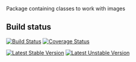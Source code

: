 Package containing classes to work with images

Build status
------------

[![Build Status](https://secure.travis-ci.org/stubbles/stubbles-image.png)](http://travis-ci.org/stubbles/stubbles-image)
[![Coverage Status](https://coveralls.io/repos/stubbles/stubbles-image/badge.png?branch=master)](https://coveralls.io/r/stubbles/stubbles-image?branch=master)

[![Latest Stable Version](https://poser.pugx.org/stubbles/image/version.png)](https://packagist.org/packages/stubbles/image)
[![Latest Unstable Version](https://poser.pugx.org/stubbles/image/v/unstable.png)](//packagist.org/packages/stubbles/image)